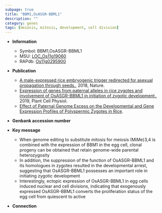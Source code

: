 ```yaml
---
subpage: true
title: "BBM1,OsASGR-BBML1"
description: ""
category: genes
tags: [meiosis, mitosis, development, cell division]
---
```


* **Information**  
    + Symbol: BBM1,OsASGR-BBML1  
    + MSU: [LOC_Os11g19060](http://rice.plantbiology.msu.edu/cgi-bin/ORF_infopage.cgi?orf=LOC_Os11g19060)  
    + RAPdb: [Os11g0295900](http://rapdb.dna.affrc.go.jp/viewer/gbrowse_details/irgsp1?name=Os11g0295900)  

* **Publication**  
    + [A male-expressed rice embryogenic trigger redirected for asexual propagation through seeds.](http://www.ncbi.nlm.nih.gov/pubmed?term=A+male-expressed+rice+embryogenic+trigger+redirected+for+asexual+propagation+through+seeds.%5BTitle%5D), 2018, Nature.
    + [Expression of genes from paternal alleles in rice zygotes and involvement of OsASGR-BBML1 in initiation of zygotic development.](http://www.ncbi.nlm.nih.gov/pubmed?term=Expression+of+genes+from+paternal+alleles+in+rice+zygotes+and+involvement+of+OsASGR-BBML1+in+initiation+of+zygotic+development.%5BTitle%5D), 2019, Plant Cell Physiol.
    + [Effect of Paternal Genome Excess on the Developmental and Gene Expression Profiles of Polyspermic Zygotes in Rice](Basel).

* **Genbank accession number**  

* **Key message**  
    + When genome editing to substitute mitosis for meiosis (MiMe)3,4 is combined with the expression of BBM1 in the egg cell, clonal progeny can be obtained that retain genome-wide parental heterozygosity
    + In addition, the suppression of the function of OsASGR-BBML1 and its homologues in zygotes resulted in the developmental arrest, suggesting that OsASGR-BBML1 possesses an important role in initiating zygotic development
    + Interestingly, ectopic expression of OsASGR-BBML1 in egg cells induced nuclear and cell divisions, indicating that exogenously expressed OsASGR-BBML1 converts the proliferation status of the egg cell from quiescent to active

* **Connection**  



